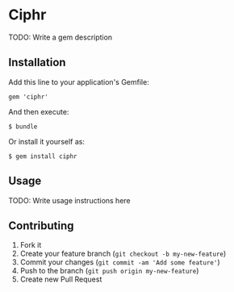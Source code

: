 # Ciphr

TODO: Write a gem description

## Installation

Add this line to your application's Gemfile:

    gem 'ciphr'

And then execute:

    $ bundle

Or install it yourself as:

    $ gem install ciphr

## Usage

TODO: Write usage instructions here

## Contributing

1. Fork it
2. Create your feature branch (`git checkout -b my-new-feature`)
3. Commit your changes (`git commit -am 'Add some feature'`)
4. Push to the branch (`git push origin my-new-feature`)
5. Create new Pull Request
